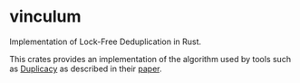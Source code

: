 # vinculum

Implementation of Lock-Free Deduplication in Rust.

This crates provides an implementation of the algorithm used by tools
such as [Duplicacy](https://duplicacy.com) as described in their
[paper](https://github.com/gilbertchen/duplicacy/blob/master/duplicacy_paper.pdf).
